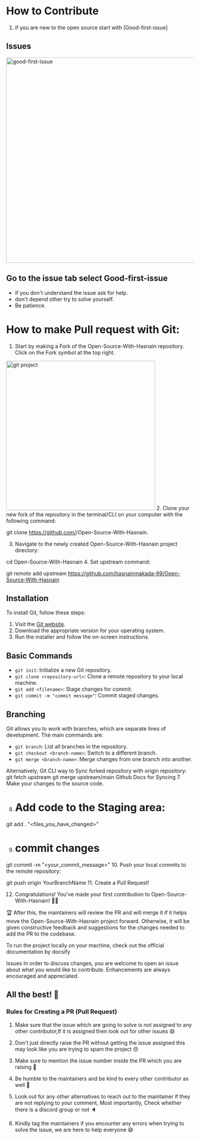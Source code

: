 # How to Contribute

1. if you are new to the open source start with [Good-first-issue]

## Issues

<img src = "https://www.freecodecamp.org/news/content/images/2023/08/Step-1-of-finding-a-good-first-issue.png" alt = "good-first-issue" width = 550px>

## Go to the issue tab select Good-first-issue
   - if you don't understand the issue ask for help.
   - don't depend other try to solve yourself.
   - Be patience. 

# How to make Pull request with Git:
1. Start by making a Fork of the Open-Source-With-Hasnain repository. Click on the Fork symbol at the top right.
<img src = "https://media.geeksforgeeks.org/wp-content/uploads/20210907120315/clonegitproject.png" alt = "git project" width = 400px >
2. Clone your new fork of the repository in the terminal/CLI on your computer with the following command:

git clone https://github.com/<your-github-username>/Open-Source-With-Hasnain.

3. Navigate to the newly created Open-Source-With-Hasnain project directory:

cd Open-Source-With-Hasnain
4. Set upstream command:

git remote add upstream https://github.com/hasnainmakada-99/Open-Source-With-Hasnain


## Installation

To install Git, follow these steps:

1. Visit the [Git website](https://git-scm.com/downloads/).
2. Download the appropriate version for your operating system.
3. Run the installer and follow the on-screen instructions.

## Basic Commands

- `git init`: Initialize a new Git repository.
- `git clone <repository-url>`: Clone a remote repository to your local machine.
- `git add <filename>`: Stage changes for commit.
- `git commit -m "commit message"`: Commit staged changes.

## Branching

Git allows you to work with branches, which are separate lines of development. The main commands are:

- `git branch`: List all branches in the repository.
- `git checkout <branch-name>`: Switch to a different branch.
- `git merge <branch-name>`: Merge changes from one branch into another.

Alternatively, Git CLI way to Sync forked repository with origin repository:
git fetch upstream
git merge upstream/main
Github Docs for Syncing
7. Make your changes to the source code.

8. # Add code to the Staging area:

git add . "<files_you_have_changed>"

9. # commit changes

git commit -m "<your_commit_message>"
10. Push your local commits to the remote repository:

git push origin YourBranchName
11. Create a Pull Request!

12. Congratulations! You've made your first contribution to Open-Source-With-Hasnain! 🙌🏼

🏆 After this, the maintainers will review the PR and will merge it if it helps move the Open-Source-With-Hasnain project forward. Otherwise, it will be given constructive feedback and suggestions for the changes needed to add the PR to the codebase.

To run the project locally on your machine, check out the official documentation by docsify

Issues
In order to discuss changes, you are welcome to open an issue about what you would like to contribute. Enhancements are always encouraged and appreciated.

All the best! 🥇
---------------------------------------------------------------------------------------------------------------
### Rules for Creating a PR (Pull Request)
1. Make sure that the issue which are going to solve is not assigned to any other contributor,If it is assigned then look out for other issues 😄

2. Don't just directly raise the PR without getting the issue assigned this may look like you are trying to spam the project 😠
3. Make sure to mention the issue number inside the PR which you are raising 🔢
4. Be humble to the maintainers and be kind to every other contributor as well 🤝
5. Look out for any other alternatives to reach out to the maintainer if they are not replying to your comment, Most importantly, Check whether there is a discord group or not 🔈
6. Kindly tag the maintainers if you encounter any errors when trying to solve the issue, we are here to help   everyone 😄


